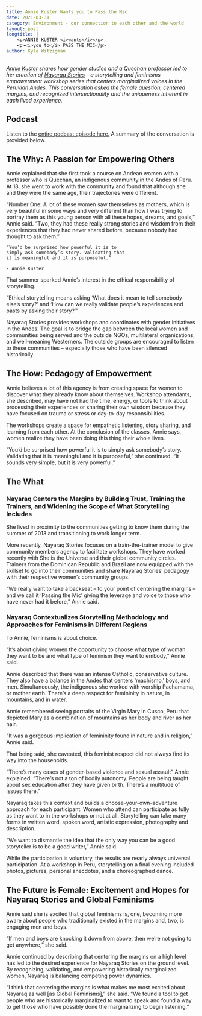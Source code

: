 ```yaml
---
title: Annie Kuster Wants you to Pass the Mic
date: 2021-03-31
category: Environment - our connection to each other and the world
layout: post
longtitle: | 
    <p>ANNIE KUSTER <i>wants</i></p>
    <p><i>you to</i> PASS THE MIC</p>
author: Kyle Witzigman
---
```


<i>[Annie Kuster](https://www.linkedin.com/in/annie-kuster/) shares how gender studies and a Quechan professor led to her creation of [Nayaraq Stories](https://nayaraqstories.com/) – a storytelling and feminisms empowerment workshop series that centers marginalized voices in the Peruvian Andes. This conversation asked the female question, centered margins, and recognized intersectionality and the uniqueness inherent in each lived experience.</i>

## Podcast
Listen to the [entire podcast episode here.](https://drive.google.com/file/d/1FxMa_ABtjGqydvI36FQT4WF3JjSAxtN_/view?usp=sharing) A summary of the conversation is provided below.

## The Why: A Passion for Empowering Others
Annie explained that she first took a course on Andean women with a professor who is Quechan, an indigenous community in the Andes of Peru. At 18, she went to work with the community and found that although she and they were the same age, their trajectories were different.

“Number One: A lot of these women saw themselves as mothers, which is very beautiful in some ways and very different than how I was trying to portray them as this young person with all these hopes, dreams, and goals,” Annie said. “Two, they had these really strong stories and wisdom from their experiences that they had never shared before, because nobody had thought to ask them.”

```
“You’d be surprised how powerful it is to 
simply ask somebody’s story. Validating that 
it is meaningful and it is purposeful."

- Annie Kuster
```

That summer sparked Annie’s interest in the ethical responsibility of storytelling.

“Ethical storytelling means asking ‘What does it mean to tell somebody else’s story?’ and ‘How can we really validate people’s experiences and pasts by asking their story?’”

Nayaraq Stories provides workshops and coordinates with gender initiatives in the Andes. The goal is to bridge the gap between the local women and communities being served and the outside NGOs, multilateral organizations, and well-meaning Westerners. The outside groups are encouraged to listen to these communities – especially those who have been silenced historically.

## The How: Pedagogy of Empowerment
Annie believes a lot of this agency is from creating space for women to discover what they already know about themselves. Workshop attendants, she described, may have not had the time, energy, or tools to think about processing their experiences or sharing their own wisdom because they have focused on trauma or stress or day-to-day responsibilities.

The workshops create a space for empathetic listening, story sharing, and learning from each other. At the conclusion of the classes, Annie says, women realize they have been doing this thing their whole lives.

“You’d be surprised how powerful it is to simply ask somebody’s story. Validating that it is meaningful and it is purposeful,” she continued. “It sounds very simple, but it is very powerful.”

## The What
### Nayaraq Centers the Margins by Building Trust, Training the Trainers, and Widening the Scope of What Storytelling Includes
She lived in proximity to the communities getting to know them during the summer of 2013 and transitioning to work longer term.

More recently, Nayaraq Stories focuses on a train-the-trainer model to give community members agency to facilitate workshops. They have worked recently with She is the Universe and their global community circles. Trainers from the Dominican Republic and Brazil are now equipped with the skillset to go into their communities and share Nayaraq Stories’ pedagogy with their respective women’s community groups.

“We really want to take a backseat – to your point of centering the margins – and we call it ‘Passing the Mic’ giving the leverage and voice to those who have never had it before,” Annie said.

### Nayaraq Contextualizes Storytelling Methodology and Approaches for Feminisms in Different Regions
To Annie, feminisms is about choice.

“It’s about giving women the opportunity to choose what type of woman they want to be and what type of feminism they want to embody,” Annie said.

Annie described that there was an intense Catholic, conservative culture. They also have a balance in the Andes that centers 'machismo,' boys, and men. Simultaneously, the indigenous she worked with worship Pachamama, or mother earth. There’s a deep respect for femininity in nature, in mountains, and in water. 

Annie remembered seeing portraits of the Virgin Mary in Cusco, Peru that depicted Mary as a combination of mountains as her body and river as her hair.

“It was a gorgeous implication of femininity found in nature and in religion,” Annie said.

That being said, she caveated, this feminist respect did not always find its way into the households. 

“There’s many cases of gender-based violence and sexual assault” Annie explained. “There’s not a ton of bodily autonomy. People are being taught about sex education after they have given birth. There’s a multitude of issues there.”

Nayaraq takes this context and builds a choose-your-own-adventure approach for each participant. Women who attend can participate as fully as they want to in the workshops or not at all. Storytelling can take many forms in written word, spoken word, artistic expression, photography and description.

“We want to dismantle the idea that the only way you can be a good storyteller is to be a good writer,” Annie said.

While the participation is voluntary, the results are nearly always universal participation. At a workshop in Peru, storytelling on a final evening included photos, pictures, personal anecdotes, and a choreographed dance.

## The Future is Female: Excitement and Hopes for Nayaraq Stories and Global Feminisms
Annie said she is excited that global feminisms is, one, becoming more aware about people who traditionally existed in the margins and, two, is engaging men and boys. 

“If men and boys are knocking it down from above, then we’re not going to get anywhere,” she said.

Annie continued by describing that centering the margins on a high level has led to the desired experience for Nayaraq Stories on the ground level. By recognizing, validating, and empowering historically marginalized women, Nayaraq is balancing competing power dynamics.

“I think that centering the margins is what makes me most excited about Nayaraq as well [as Global Feminisms],” she said. “We found a tool to get people who are historically marginalized to want to speak and found a way to get those who have possibly done the marginalizing to begin listening.”
